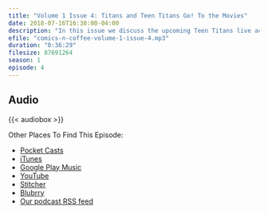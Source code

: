 ```yaml
---
title: "Volume 1 Issue 4: Titans and Teen Titans Go! To the Movies"
date: 2018-07-16T16:30:00-04:00
description: "In this issue we discuss the upcoming Teen Titans live action TV show called Titans as well as the Teen Titans Go! movie."
efile: "comics-n-coffee-volume-1-issue-4.mp3"
duration: "0:36:29"
filesize: 87691264
season: 1
episode: 4
---
```


## <span class="fas fa-podcast"></span> Audio

{{< audiobox >}}

Other Places To Find This Episode:

- [Pocket Casts](https://pca.st/KIfs)
- [iTunes](https://itunes.apple.com/us/podcast/comics-n-coffee-podcast/id1405490125)
- [Google Play Music](https://playmusic.app.goo.gl/?ibi=com.google.PlayMusic&isi=691797987&ius=googleplaymusic&apn=com.google.android.music&link=https://play.google.com/music/m/Ikiure5dl6s2vpapy6fqafpfbom?t%3DComics_%27N%27_Coffee_Podcast%26pcampaignid%3DMKT-na-all-co-pr-mu-pod-16)
- [YouTube](https://youtu.be/WXJTT_cPIzg)
- [Stitcher](https://www.stitcher.com/s?fid=%22203396%22&refid=stpr)
- [Blubrry](https://www.blubrry.com/comicsncoffee/)
- [Our podcast RSS feed](https://www.ComicsNCoffee.com/podcast/index.xml)
